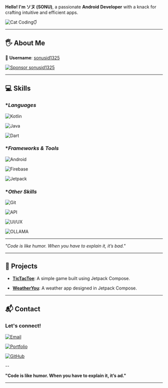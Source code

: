 **Hello! I'm ソヌ (SONU)**, a passionate **Android Developer** with a knack for crafting intuitive and efficient apps.

![Cat Coding](https://media.giphy.com/media/JIX9t2j0ZTN9S/giphy.gif)

---

## 🖐️ About Me
🌟 **Username**: [sonusid1325](https://github.com/sonusid132)

[![Sponsor sonusid1325](https://img.shields.io/badge/sponsor-sonusid1325-FF69B4?style=for-the-badge&logo=github&logoColor=white)](https://github.com/sponsors/sonusid1325)

---

## 💻 Skills

### **Languages*

![Kotlin](https://img.shields.io/badge/-Kotlin-7F52FF?style=for-the-badge&logo=kotlin&logoColor=whie)

![Java](https://img.shields.io/badge/-Java-007396?style=for-the-badge&logo=java&logoColor=whie)

![Dart](https://img.shields.io/badge/-Dart-0175C2?style=for-the-badge&logo=dart&logoColor=whie)

### **Frameworks & Tools*

![Android](https://img.shields.io/badge/-Android-3DDC84?style=for-the-badge&logo=android&logoColor=whie)

![Firebase](https://img.shields.io/badge/-Firebase-FFCB2F?style=for-the-badge&logo=firebase&logoColor=whie)

![Jetpack](https://img.shields.io/badge/-Jetpack-000000?style=for-the-badge&logo=android&logoColor=whie)

### **Other Skills*

![Git](https://img.shields.io/badge/-Git-F05032?style=for-the-badge&logo=git&logoColor=whie)

![API](https://img.shields.io/badge/-RESTful%20API-00D15E?style=for-the-badge&logo=swagger&logoColor=whie)

![UI/UX](https://img.shields.io/badge/-UI%2FUX%20Design-FF69B4?style=for-the-badge&logo=figma&logoColor=whie)

![OLLAMA](https://img.shields.io/badge/-OLLAMA-000000?style=for-the-badge&logo=ollama&logoColor=whie)

---

*"Code is like humor. When you have to explain it, it’s bad."*

---

## 🚀 Projects

- **[TicTacToe](#)**: A simple game built using Jetpack Compose.

- **[WeatherYou](#)**: A weather app designed in Jetpack Compose.

---

## 📬 Contact

### Let's connect!

[![Email](https://img.shields.io/badge/Email-D14836?style=for-the-badge&logo=gmail&logoColor=white)](mailto:sonusid1325@gmail.com)

[![Portfolio](https://img.shields.io/badge/Portfolio-000000?style=for-the-badge&logo=wordpress&logoColor=white)](https://sonusid.me)

[![GitHub](https://img.shields.io/badge/GitHub-181717?style=for-the-badge&logo=github&logoColor=white)](https://github.com/sonusid1325)


--

**"Code is like humor. When you have to explain it, it’s ad."**

--- 
